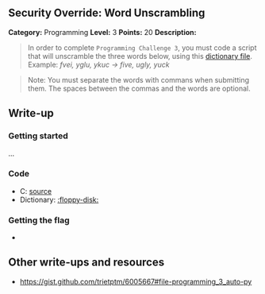 ﻿## Security Override: Word Unscrambling

**Category:** Programming
**Level:** 3 
**Points:** 20
**Description:**

>In order to complete `Programming Challenge 3`, you must code a script that will unscramble the three words below, using this [dictionary file](http://securityoverride.org/challenges/programming/3/list.txt). Example: *fvei, yglu, ykuc -> five, ugly, yuck*

>Note: You must separate the words with commans when submitting them. The spaces between the commas and the words are optional.

## Write-up

### Getting started

...

### Code

* C: [source](https://raw.githubusercontent.com/sft-hardwork/ACM/master/security-override/level3.c)
* Dictionary: [:floppy-disk:](https://raw.githubusercontent.com/sft-hardwork/ACM/master/security-override/list.txt) 

### Getting the flag

* 

## Other write-ups and resources

* <https://gist.github.com/trietptm/6005667#file-programming_3_auto-py>
